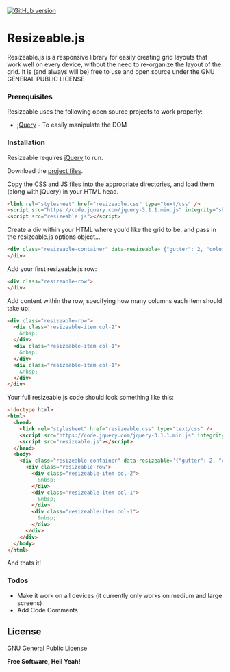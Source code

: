 [![GitHub version](https://badge.fury.io/gh/alexdovzhanyn%2Fresizeable.js.svg)](https://badge.fury.io/gh/alexdovzhanyn%2Fresizeable.js)
# Resizeable.js

Resizeable.js is a responsive library for easily creating grid layouts that work well on every device, without the need to re-organize the layout of the grid. It is (and always will be) free to use and open source under the GNU GENERAL PUBLIC LICENSE

### Prerequisites

Resizeable uses the following open source projects to work properly:

* [jQuery] - To easily manipulate the DOM

### Installation

Resizeable requires [jQuery] to run.

Download the [project files](https://github.com/alexdovzhanyn/resizeable.js).

Copy the CSS and JS files into the appropriate directories, and load them (along with jQuery) in your HTML head.

```html
<link rel="stylesheet" href="resizeable.css" type="text/css" />
<script src="https://code.jquery.com/jquery-3.1.1.min.js" integrity="sha256-hVVnYaiADRTO2PzUGmuLJr8BLUSjGIZsDYGmIJLv2b8=" crossorigin="anonymous"></script>
<script src="resizeable.js"></script>
```

Create a div within your HTML where you'd like the grid to be, and pass in the resizeable.js options object...

```html
<div class="resizeable-container" data-resizeable='{"gutter": 2, "columns": 4}'>
</div>
```

Add your first resizeable.js row:

```html
<div class="resizeable-row">
</div>
```

Add content within the row, specifying how many columns each item should take up:

```html
<div class="resizeable-row">
  <div class="resizeable-item col-2">
    &nbsp;
  </div>
  <div class="resizeable-item col-1">
    &nbsp;
  </div>
  <div class="resizeable-item col-1">
    &nbsp;
  </div>
</div>
```

Your full resizeable.js code should look something like this:

```html
<!doctype html>
<html>
  <head>
    <link rel="stylesheet" href="resizeable.css" type="text/css" />
    <script src="https://code.jquery.com/jquery-3.1.1.min.js" integrity="sha256-hVVnYaiADRTO2PzUGmuLJr8BLUSjGIZsDYGmIJLv2b8=" crossorigin="anonymous"></script>
    <script src="resizeable.js"></script>
  </head>
  <body>
    <div class="resizeable-container" data-resizeable='{"gutter": 2, "columns": 4}'>
      <div class="resizeable-row">
        <div class="resizeable-item col-2">
          &nbsp;
        </div>
        <div class="resizeable-item col-1">
          &nbsp;
        </div>
        <div class="resizeable-item col-1">
          &nbsp;
        </div>
      </div>
    </div>
  </body>
</html>
```

And thats it!

### Todos

 - Make it work on all devices (it currently only works on medium and large screens)
 - Add Code Comments

License
----

GNU General Public License


**Free Software, Hell Yeah!**

[//]: # (These are reference links used in the body of this note and get stripped out when the markdown processor does its job. There is no need to format nicely because it shouldn't be seen. Thanks SO - http://stackoverflow.com/questions/4823468/store-comments-in-markdown-syntax)
   [jQuery]: <http://jquery.com>
